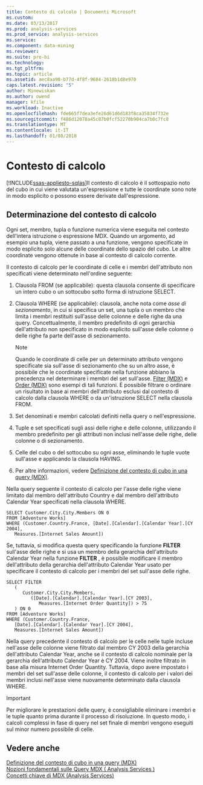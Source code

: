 ```yaml
---
title: Contesto di calcolo | Documenti Microsoft
ms.custom: 
ms.date: 03/13/2017
ms.prod: analysis-services
ms.prod_service: analysis-services
ms.service: 
ms.component: data-mining
ms.reviewer: 
ms.suite: pro-bi
ms.technology: 
ms.tgt_pltfrm: 
ms.topic: article
ms.assetid: aec8aa98-b77d-4f8f-9684-2618b1d8e970
caps.latest.revision: "5"
author: Minewiskan
ms.author: owend
manager: kfile
ms.workload: Inactive
ms.openlocfilehash: fde665f7dea3efe26d61d6d183f8ca35834f732e
ms.sourcegitcommit: f486d12078a45c87b0fcf52270b904ca7b0c7fc8
ms.translationtype: MT
ms.contentlocale: it-IT
ms.lasthandoff: 01/08/2018
---
```

# <a name="calculation-context"></a>Contesto di calcolo
[!INCLUDE[ssas-appliesto-sqlas](../../../includes/ssas-appliesto-sqlas.md)]Il contesto di calcolo è il sottospazio noto del cubo in cui viene valutata un'espressione e tutte le coordinate sono note in modo esplicito o possono essere derivate dall'espressione.  
  
## <a name="determining-the-calculation-context"></a>Determinazione del contesto di calcolo  
 Ogni set, membro, tupla o funzione numerica viene eseguita nel contesto dell'intera istruzione o espressione MDX. Quando un argomento, ad esempio una tupla, viene passato a una funzione, vengono specificate in modo esplicito solo alcune delle coordinate dello spazio del cubo. Le altre coordinate vengono ottenute in base al contesto di calcolo corrente.  
  
 Il contesto di calcolo per le coordinate di celle e i membri dell'attributo non specificati viene determinato nell'ordine seguente:  
  
1.  Clausola FROM (se applicabile): questa clausola consente di specificare un intero cubo o un sottocubo sotto forma di istruzione SELECT.  
  
2.  Clausola WHERE (se applicabile): clausola, anche nota come *asse di sezionamento*, in cui si specifica un set, una tupla o un membro che limita i membri restituiti sull'asse delle colonne e delle righe da una query. Concettualmente, il membro predefinito di ogni gerarchia dell'attributo non specificato in modo esplicito sull'asse delle colonne o delle righe fa parte dell'asse di sezionamento.  
  
    > [!NOTE]  
    >  Quando le coordinate di celle per un determinato attributo vengono specificate sia sull'asse di sezionamento che su un altro asse, è possibile che le coordinate specificate nella funzione abbiano la precedenza nel determinare i membri del set sull'asse. [Filter (MDX)](../../../mdx/filter-mdx.md) e [Order (MDX)](../../../mdx/order-mdx.md) sono esempi di tali funzioni. È possibile filtrare o ordinare un risultato in base ai membri dell'attributo esclusi dal contesto di calcolo dalla clausola WHERE o da un'istruzione SELECT nella clausola FROM.  
  
3.  Set denominati e membri calcolati definiti nella query o nell'espressione.  
  
4.  Tuple e set specificati sugli assi delle righe e delle colonne, utilizzando il membro predefinito per gli attributi non inclusi nell'asse delle righe, delle colonne o di sezionamento.  
  
5.  Celle del cubo o del sottocubo su ogni asse, eliminando le tuple vuote sull'asse e applicando la clausola HAVING.  
  
6.  Per altre informazioni, vedere [Definizione del contesto di cubo in una query &#40;MDX&#41;](../../../analysis-services/multidimensional-models/mdx/establishing-cube-context-in-a-query-mdx.md).  
  
 Nella query seguente il contesto di calcolo per l'asse delle righe viene limitato dal membro dell'attributo Country e dal membro dell'attributo Calendar Year specificati nella clausola WHERE.  
  
```  
SELECT Customer.City.City.Members ON 0  
FROM [Adventure Works]  
WHERE (Customer.Country.France, [Date].[Calendar].[Calendar Year].[CY 2004],  
   Measures.[Internet Sales Amount])  
```  
  
 Se, tuttavia, si modifica questa query specificando la funzione **FILTER** sull'asse delle righe e si usa un membro della gerarchia dell'attributo Calendar Year nella funzione **FILTER** , è possibile modificare il membro dell'attributo della gerarchia dell'attributo Calendar Year usato per specificare il contesto di calcolo per i membri del set sull'asse delle righe.  
  
```  
SELECT FILTER  
   (  
      Customer.City.City.Members,   
         ([Date].[Calendar].[Calendar Year].[CY 2003],  
            Measures.[Internet Order Quantity]) > 75   
   ) ON 0  
FROM [Adventure Works]  
WHERE (Customer.Country.France,  
   [Date].[Calendar].[Calendar Year].[CY 2004],  
   Measures.[Internet Sales Amount])  
```  
  
 Nella query precedente il contesto di calcolo per le celle nelle tuple incluse nell'asse delle colonne viene filtrato dal membro CY 2003 della gerarchia dell'attributo Calendar Year, anche se il contesto di calcolo nominale per la gerarchia dell'attributo Calendar Year è CY 2004. Viene inoltre filtrato in base alla misura Internet Order Quantity. Tuttavia, dopo avere impostato i membri del set sull'asse delle colonne, il contesto di calcolo per i valori dei membri inclusi nell'asse viene nuovamente determinato dalla clausola WHERE.  
  
> [!IMPORTANT]  
>  Per migliorare le prestazioni delle query, è consigliabile eliminare i membri e le tuple quanto prima durante il processo di risoluzione. In questo modo, i calcoli complessi in fase di query nel set finale di membri vengono eseguiti sul minor numero possibile di celle.  
  
## <a name="see-also"></a>Vedere anche  
 [Definizione del contesto di cubo in una query &#40;MDX&#41;](../../../analysis-services/multidimensional-models/mdx/establishing-cube-context-in-a-query-mdx.md)   
 [Nozioni fondamentali sulle Query MDX &#40; Analysis Services &#41;](../../../analysis-services/multidimensional-models/mdx/mdx-query-fundamentals-analysis-services.md)   
 [Concetti chiave di MDX &#40;Analysis Services&#41;](../../../analysis-services/multidimensional-models/mdx/key-concepts-in-mdx-analysis-services.md)  
  
  
